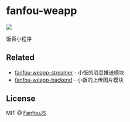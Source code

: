 # fanfou-weapp

[![](https://img.shields.io/badge/code_style-standard-brightgreen.svg)](https://standardjs.com)

饭否小程序

## Related

- [fanfou-weapp-streamer](https://github.com/fanfoujs/fanfou-weapp-streamer) - 小饭的消息推送模块
- [fanfou-weapp-backend](https://github.com/fanfoujs/fanfou-weapp-backend) - 小饭的上传图片模块

## License

MIT @ [FanfouJS](https://github.com/fanfoujs)
